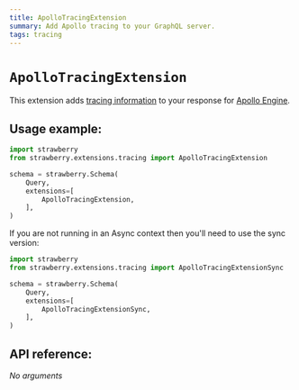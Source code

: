 ```yaml
---
title: ApolloTracingExtension
summary: Add Apollo tracing to your GraphQL server.
tags: tracing
---
```


# `ApolloTracingExtension`

This extension adds
[tracing information](https://github.com/apollographql/apollo-tracing) to your
response for [Apollo Engine](https://www.apollographql.com/platform/).

## Usage example:

```python
import strawberry
from strawberry.extensions.tracing import ApolloTracingExtension

schema = strawberry.Schema(
    Query,
    extensions=[
        ApolloTracingExtension,
    ],
)
```

<Note>

If you are not running in an Async context then you'll need to use the sync
version:

```python
import strawberry
from strawberry.extensions.tracing import ApolloTracingExtensionSync

schema = strawberry.Schema(
    Query,
    extensions=[
        ApolloTracingExtensionSync,
    ],
)
```

</Note>

## API reference:

_No arguments_
